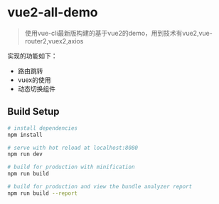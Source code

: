# vue2-all-demo

> 使用vue-cli最新版构建的基于vue2的demo，用到技术有vue2,vue-router2,vuex2,axios

实现的功能如下：

- 路由跳转
- vuex的使用
- 动态切换组件




## Build Setup

``` bash
# install dependencies
npm install

# serve with hot reload at localhost:8080
npm run dev

# build for production with minification
npm run build

# build for production and view the bundle analyzer report
npm run build --report
```
